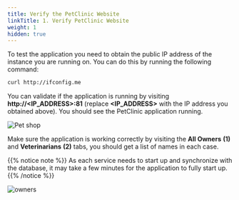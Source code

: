 ```yaml
---
title: Verify the PetClinic Website
linkTitle: 1. Verify PetClinic Website
weight: 1
hidden: true
---
```


To test the application you need to obtain the public IP address of the instance you are running on. You can do this by running the following command:

``` bash
curl http://ifconfig.me

```

You can validate if the application is running by visiting **http://<IP_ADDRESS>:81** (replace **<IP_ADDRESS>** with the IP address you obtained above). You should see the PetClinic application running.

![Pet shop](../../images/petclinic.png)

Make sure the application is working correctly by visiting the **All Owners** **(1)** and **Veterinarians** **(2)** tabs, you should get a list of names in each case.

{{% notice note %}}
As each service needs to start up and synchronize with the database, it may take a few minutes for the application to fully start up.
{{% /notice %}}

![owners](../../images/petclinic-owners.png)
